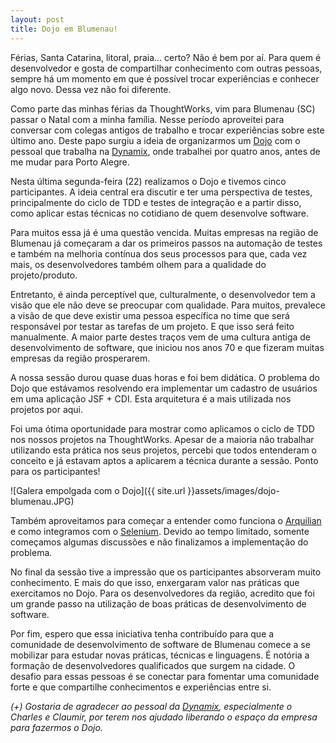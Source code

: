 ```yaml
---
layout: post
title: Dojo em Blumenau!
---
```


Férias, Santa Catarina, litoral, praia... certo? Não é bem por aí. Para quem é desenvolvedor e gosta de compartilhar conhecimento com outras pessoas, sempre há um momento em que é possível trocar experiências e conhecer algo novo. Dessa vez não foi diferente.

Como parte das minhas férias da ThoughtWorks, vim para Blumenau (SC) passar o Natal com a minha família.  Nesse período aproveitei para conversar com colegas antigos de trabalho e trocar experiências sobre este último ano. Deste papo surgiu a ideia de organizarmos um [Dojo] com o pessoal que trabalha na [Dynamix], onde trabalhei por quatro anos, antes de me mudar para Porto Alegre.

Nesta última segunda-feira (22) realizamos o Dojo e tivemos cinco participantes. A ideia central era discutir e ter uma perspectiva de testes, principalmente do ciclo de TDD e testes de integração e a partir disso, como aplicar estas técnicas no cotidiano de quem desenvolve software.

Para muitos essa já é uma questão vencida. Muitas empresas na região de Blumenau já começaram a dar os primeiros passos na automação de testes e também na melhoria contínua dos seus processos para que, cada vez mais, os desenvolvedores também olhem para a qualidade do projeto/produto. 

Entretanto, é ainda perceptível que, culturalmente, o desenvolvedor tem a visão que ele não deve se preocupar com qualidade. Para muitos, prevalece a visão de que deve existir uma pessoa específica no time que será responsável por testar as tarefas de um projeto. E que isso será feito manualmente. A maior parte destes traços vem de uma cultura antiga de desenvolvimento de software, que iniciou nos anos 70 e que fizeram muitas empresas da região prosperarem.

A nossa sessão durou quase duas horas e foi bem didática. O problema do Dojo que estávamos resolvendo era implementar um cadastro de usuários em uma aplicação JSF + CDI. Esta arquitetura é a mais utilizada nos projetos por aqui.

Foi uma ótima oportunidade para mostrar como aplicamos o ciclo de TDD nos nossos projetos na ThoughtWorks. Apesar de a maioria não trabalhar utilizando esta prática nos seus projetos, percebi que todos entenderam o conceito e já estavam aptos a aplicarem a técnica durante a sessão. Ponto para os participantes!

![Galera empolgada com o Dojo]({{ site.url }}assets/images/dojo-blumenau.JPG)

Também aproveitamos para começar a entender como funciona o [Arquilian] e como integramos com o [Selenium]. Devido ao tempo limitado, somente começamos algumas discussões e não finalizamos a implementação do problema. 

No final da sessão tive a impressão que os participantes absorveram muito conhecimento. E mais do que isso, enxergaram valor nas práticas que exercitamos no Dojo. Para os desenvolvedores da região, acredito que foi um grande passo na utilização de boas práticas de desenvolvimento de software.

Por fim, espero que essa iniciativa tenha contribuído para que a comunidade de desenvolvimento de software de Blumenau comece a se mobilizar para estudar novas práticas, técnicas e linguagens. É notória a formação de desenvolvedores qualificados que surgem na cidade. O desafio para essas pessoas é se conectar para fomentar uma comunidade forte e que compartilhe conhecimentos e experiências entre si.

*(+) Gostaria de agradecer ao pessoal da [Dynamix], especialmente o Charles e Claumir, por terem nos ajudado liberando o espaço da empresa para fazermos o Dojo.*

[Dojo]: http://pt.wikipedia.org/wiki/Dojo
[Dynamix]: http://www.dynamix.com.br/2012/index.jsp?p=home
[Arquilian]: http://arquillian.org/
[Selenium]: http://www.seleniumhq.org/
